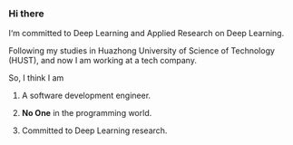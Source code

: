 ### Hi there

I‘m committed to Deep Learning and Applied Research on Deep Learning.

Following my studies in Huazhong University of Science of Technology (HUST), and now I am working at a tech company.

So, I think I am

1. A software development engineer.

2. **No One** in the programming world.

3. Committed to Deep Learning research.


<!--
**kanchenhao/kanchenhao** is a ✨ _special_ ✨ repository because its `README.md` (this file) appears on your GitHub profile.

Here are some ideas to get you started:

- 🔭 I’m currently working on ...
- 🌱 I’m currently learning ...
- 👯 I’m looking to collaborate on ...
- 🤔 I’m looking for help with ...
- 💬 Ask me about ...
- 📫 How to reach me: ...
- 😄 Pronouns: ...
- ⚡ Fun fact: ...
-->

